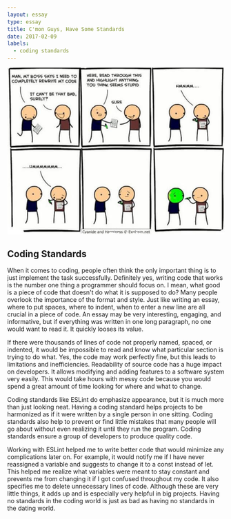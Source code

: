 ```yaml
---
layout: essay
type: essay
title: C'mon Guys, Have Some Standards
date: 2017-02-09
labels:
  - coding standards
---
```


<img class="ui medium left floated image" src="../images/code-review-2.jpg">

## Coding Standards

When it comes to coding, people often think the only important thing is to just implement the task successfully. Definitely yes, writing code that works is the number one thing a programmer should focus on. I mean, what good is a piece of code that doesn't do what it is supposed to do? Many people overlook the importance of the format and style. Just like writing an essay, where to put spaces, where to indent, when to enter a new line are all crucial in a piece of code. An essay may be very interesting, engaging, and informative, but if everything was written in one long paragraph, no one would want to read it. It quickly looses its value.

If there were thousands of lines of code not properly named, spaced, or indented, it would be impossible to read and know what particular section is trying to do what. Yes, the code may work perfectly fine, but this leads to limitations and inefficiencies. Readability of source code has a huge impact on developers. It allows modifying and adding features to a software system very easily. This would take hours with messy code because you would spend a great amount of time looking for where and what to change. 

Coding standards like ESLint do emphasize appearance, but it is much more than just looking neat. Having a coding standard helps projects to be harmonized as if it were written by a single person in one sitting. Coding standards also help to prevent or find little mistakes that many people will go about without even realizing it until they run the program. Coding standards ensure a group of developers to produce quality code. 

Working with ESLint helped me to write better code that would minimize any complications later on. For example, it would notify me if I have never reassigned a variable and suggests to change it to a const instead of let. This helped me realize what variables were meant to stay constant and prevents me from changing it if I got confused throughout my code. It also specifies me to delete unnecessary lines of code. Although these are very little things, it adds up and is especially very helpful in big projects. Having no standards in the coding world is just as bad as having no standards in the dating world.


